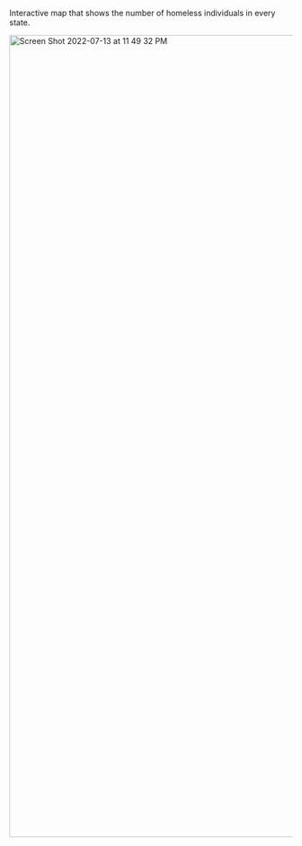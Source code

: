 Interactive map that shows the number of homeless individuals in every state.

<img width="1429" alt="Screen Shot 2022-07-13 at 11 49 32 PM" src="https://user-images.githubusercontent.com/56240509/178919369-ae32613a-56c0-471f-9026-23f7eb741cfa.png">
